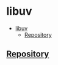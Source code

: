 # libuv

- [libuv](#libuv)
  - [Repository](#repository)

## [Repository](https://github.com/libuv/libuv)
